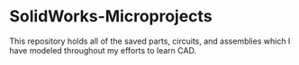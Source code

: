 # SolidWorks-Microprojects
This repository holds all of the saved parts, circuits, and assemblies which I have modeled throughout my efforts to learn CAD.

